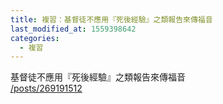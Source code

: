 ```yaml
---
title: 複習：基督徒不應用『死後經驗』之類報告來傳福音
last_modified_at: 1559398642
categories:
  - 複習
---
```


<p>基督徒不應用『死後經驗』之類報告來傳福音<br>
<a href="/posts/269191512" target="_blank">/posts/269191512</a></p>

<p>&nbsp;</p>

